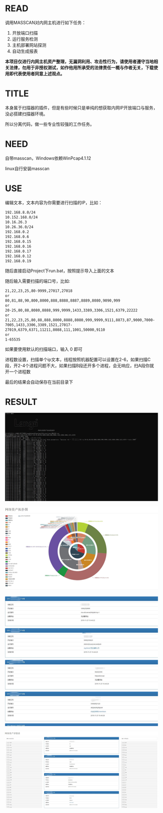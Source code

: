 # READ

调用MASSCAN对内网主机进行如下任务：

1. 开放端口扫描
2. 运行服务检测
3. 主机部署网站探测
4. 自动生成报表

**本项目仅进行内网主机资产整理，无漏洞利用、攻击性行为，请使用者遵守当地相关法律，勿用于非授权测试，如作他用所承受的法律责任一概与作者无关，下载使用即代表使用者同意上述观点。**

# TITLE

本身属于扫描器的插件，但是有些时候只是单纯的想获取内网IP开放端口与服务，没必搭建扫描器环境。

所以分离代码，做一些专业性较强的工作任务。


# NEED

自带masscan，Windows依赖WinPcap4.1.12

linux自行安装masscan

# USE

编辑文本，文本内容为你需要进行扫描的IP，比如：

	192.168.8.0/24
	10.152.168.0/24
	10.16.26.3
	10.26.36.0/24
	192.168.0.2
	192.168.0.6	
	192.168.0.15
	192.168.0.16
	192.168.0.17
	192.168.0.12
	192.168.0.19

随后直接启动Project下run.bat，按照提示导入上面的文本

随后输入需要扫描的端口号，比如:

	21,22,23,25,80-9999,27017,27018
	or
	80,81,88,90,800,8000,888,8888,8887,8889,8080,9090,999
	or
	20-25,80,88,8080,8888,999,9999,1433,3389,3306,1521,6379,22222
	or
	21,22,23,25,80,88,888,8000,8888,8080,999,9999,9111,8873,87,9000,7000-7005,1433,3306,3389,1521,27017-27019,6379,6371,11211,8088,111,1001,50000,9110
	or
	1-65535

如果要使用默认的扫描端口，输入 0 即可



进程数设置，扫描单个ip文本，线程按照机器配置可以设置在2-6，如果扫描C段，开2-4个进程问题不大，如果扫描B段还开多个进程，会无响应，扫A段你就开一个进程数

最后的结果会自动保存在当前目录下

# RESULT

![](/image/3.jpg)


![](/image/0.jpg)

![](/image/1.jpg)



![](/image/5.jpg)